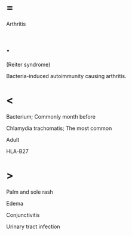 # =

Arthritis

# .

(Reiter syndrome)

Bacteria-induced autoimmunity causing arthritis.

# <

Bacterium; Commonly month before

Chlamydia trachomatis; The most common

Adult

HLA-B27

# >

Palm and sole rash

Edema

Conjunctivitis

Urinary tract infection
